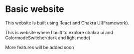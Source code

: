 # Basic website
This website is built using React and Chakra UI(Framework).

This is website where I built to explore chakra ui and ColormodeSwitcher(dark and light mode)

More features will be added soon
